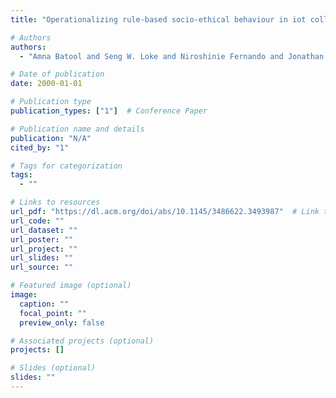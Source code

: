 ```yaml
---
title: "Operationalizing rule-based socio-ethical behaviour in iot collectives: A policy management approach"

# Authors
authors:
  - "Amna Batool and Seng W. Loke and Niroshinie Fernando and Jonathan Kua"

# Date of publication
date: 2000-01-01

# Publication type
publication_types: ["1"]  # Conference Paper

# Publication name and details
publication: "N/A"
cited_by: "1"

# Tags for categorization
tags:
  - ""

# Links to resources
url_pdf: "https://dl.acm.org/doi/abs/10.1145/3486622.3493987"  # Link to the resource
url_code: ""
url_dataset: ""
url_poster: ""
url_project: ""
url_slides: ""
url_source: ""

# Featured image (optional)
image:
  caption: ""
  focal_point: ""
  preview_only: false

# Associated projects (optional)
projects: []

# Slides (optional)
slides: ""
---
```

